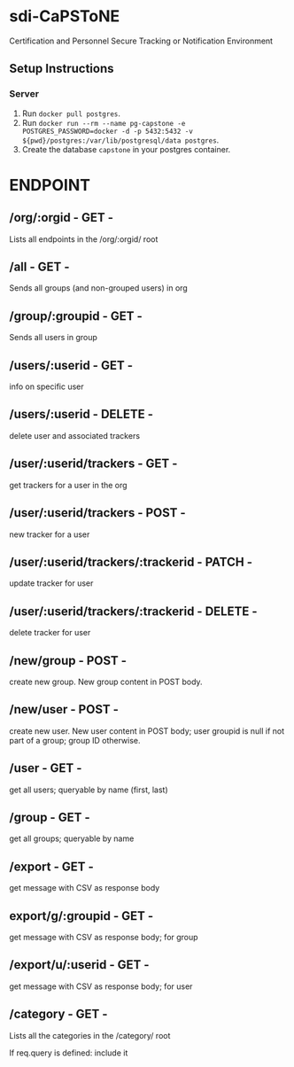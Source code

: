 # sdi-CaPSToNE
Certification and Personnel Secure Tracking or Notification Environment

## Setup Instructions

### Server
1. Run <code>docker pull postgres</code>.
2. Run <code>docker run --rm --name pg-capstone -e POSTGRES_PASSWORD=docker -d -p 5432:5432 -v ${pwd}/postgres:/var/lib/postgresql/data postgres</code>.
3. Create the database <code>capstone</code> in your postgres container.


# ENDPOINT

## /org/:orgid - GET -
 Lists all endpoints in the /org/:orgid/ root
## /all - GET -
Sends all groups (and non-grouped users) in org
## /group/:groupid - GET -
Sends all users in group
## /users/:userid - GET -
info on specific user
## /users/:userid - DELETE -
delete user and associated trackers
## /user/:userid/trackers - GET -
get trackers for a user in the org
## /user/:userid/trackers - POST -
new tracker for a user
## /user/:userid/trackers/:trackerid - PATCH -
update tracker for user
## /user/:userid/trackers/:trackerid - DELETE -
delete tracker for user
## /new/group - POST -
create new group. New group content in POST body.
## /new/user - POST -
create new user. New user content in POST body; user groupid is null if not part of a group; group ID otherwise. 
## /user - GET -
get all users; queryable by name (first, last)
## /group - GET -
get all groups; queryable by name
## /export - GET -
get message with CSV as response body
## export/g/:groupid - GET -
get message with CSV as response body; for group
## /export/u/:userid - GET -
get message with CSV as response body; for user
## /category - GET -
Lists all the categories in the /category/ root

If req.query is defined: include it
